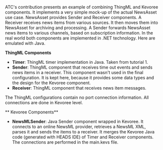 ATC's contribution presents an example of combining ThingML and Kevoree components. It implements a very simple mock-up of the actual NewsAsset use case. NewsAsset provides Sender and Receiver components. A Receiver receives news items from various sources. It then moves them into NewsAsset for archiving and processing. A Sender forwards NewsAsset news items to various channels, based on subscription information. In the real world both components are implemented in .NET technology. Here are emulated with Java.

**ThingML Components**

* **Timer**: ThingML timer implementation in Java. Taken from tutorial 1.
* **Sender**: ThingML component that receives time out events and sends news items in a receiver. This component wasn't used in the final configuration. It is kept here, because it provides some data types and the design for the Kevoree component.
* **Receiver**: ThingML component that receives news item messages.

The ThingML configurations contain no port connection information. All connections are done in Kevoree level.

** Kevoree Components**
* **NewsMLSender**: Java Sender component wrapped in Kevoree. It connects to an online NewsML provider, retrieves a NewsML XML, parses it and sends the items to a receiver. It merges the Kevoree Java code (generated with HEADS IDE) of Timer and Receiver components. The connections are performed in the main.kevs file.


